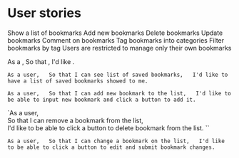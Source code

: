 # User stories
Show a list of bookmarks
Add new bookmarks
Delete bookmarks
Update bookmarks
Comment on bookmarks
Tag bookmarks into categories
Filter bookmarks by tag
Users are restricted to manage only their own bookmarks

As a <Stakeholder>,
So that <Motivation>,
I'd like <Task>.

``As a user,  
  So that I can see list of saved bookmarks,  
  I'd like to have a list of saved bookmarks showed to me.  ``


``As a user,  
  So that I can add new bookmark to the list,  
  I'd like to be able to input new bookmark and click a button to add it.  ``
  
  `As a user,  
  So that I can remove a bookmark from the list,  
  I'd like to be able to click a button to delete bookmark from the list.  ``
  
  ``As a user,  
  So that I can change a bookmark on the list,  
  I'd like to be able to click a button to edit and submit bookmark changes.``
  

  
  
  
  
